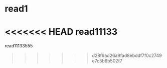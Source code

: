 # read1
<<<<<<< HEAD
read11133
=======
read11133555
>>>>>>> d28f9ad26a9fad8ebddf7f0c2749e7c5b6b502f7
